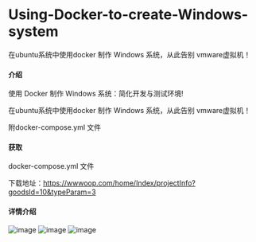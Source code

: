 # Using-Docker-to-create-Windows-system
在ubuntu系统中使用docker 制作 Windows 系统，从此告别 vmware虚拟机！

#### 介绍

使用 Docker 制作 Windows 系统：简化开发与测试环境!

在ubuntu系统中使用docker 制作 Windows 系统，从此告别 vmware虚拟机！

附docker-compose.yml 文件

#### 获取
docker-compose.yml 文件

下载地址：https://wwwoop.com/home/Index/projectInfo?goodsId=10&typeParam=3

#### 详情介绍
![image](https://github.com/user-attachments/assets/5e3d5c17-193d-4808-8bcf-67b0a2d157b6)
![image](https://github.com/user-attachments/assets/54abb00a-0b43-4241-8397-32c404d70870)
![image](https://github.com/user-attachments/assets/2cd40d5b-b24f-4cf5-90ad-088d5015f022)
